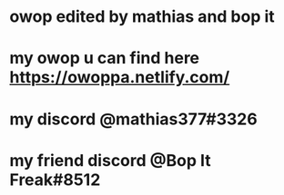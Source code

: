 # owop edited by mathias and bop it

# my owop u can find here https://owoppa.netlify.com/

# my discord @mathias377#3326
# my friend discord @Bop It Freak#8512
